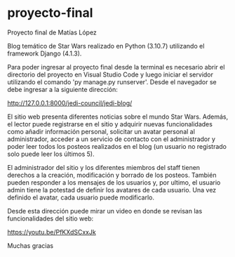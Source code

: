 # proyecto-final
Proyecto final de Matías López

Blog temático de Star Wars realizado en Python (3.10.7) utilizando el framework Django (4.1.3).

Para poder ingresar al proyecto final desde la terminal es necesario abrir el directorio del proyecto en Visual Studio Code y luego iniciar el servidor
utilizando el comando 'py manage.py runserver'. Desde el navegador se debe ingresar a la siguiente dirección:

http://127.0.0.1:8000/jedi-council/jedi-blog/

El sitio web presenta diferentes noticias sobre el mundo Star Wars. Además, el lector puede registrarse en el sitio y adquirir nuevas funcionalidades
como añadir información personal, solicitar un avatar personal al administrador, acceder a un servicio de contacto con el administrador y poder 
leer todos los posteos realizados en el blog (un usuario no registrado solo puede leer los últimos 5).

El administrador del sitio y los diferentes miembros del staff tienen derechos a la creación, modificación y borrado de los posteos. También pueden
responder a los mensajes de los usuarios y, por ultimo, el usuario admin tiene la potestad de definir los avatares de cada usuario. Una vez definido
el avatar, cada usuario puede modificarlo.

Desde esta dirección puede mirar un video en donde se revisan las funcionalidades del sitio web:

https://youtu.be/PfKXdSCxxJk

Muchas gracias